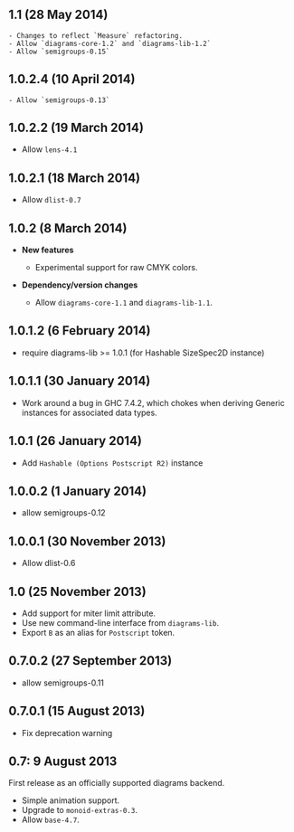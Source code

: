 1.1 (28 May 2014)
------------------

    - Changes to reflect `Measure` refactoring.
    - Allow `diagrams-core-1.2` and `diagrams-lib-1.2`
    - Allow `semigroups-0.15`
    
1.0.2.4 (10 April 2014)
----------------------

    - Allow `semigroups-0.13`

1.0.2.2 (19 March 2014)
----------------------

  - Allow `lens-4.1`

1.0.2.1 (18 March 2014)
-----------------------

- Allow `dlist-0.7`

1.0.2 (8 March 2014)
--------------------

* **New features**

  - Experimental support for raw CMYK colors.

* **Dependency/version changes**

  - Allow `diagrams-core-1.1` and `diagrams-lib-1.1`.

1.0.1.2 (6 February 2014)
-------------------------

- require diagrams-lib >= 1.0.1 (for Hashable SizeSpec2D instance)

1.0.1.1 (30 January 2014)
-------------------------

- Work around a bug in GHC 7.4.2, which chokes when deriving Generic
  instances for associated data types.

1.0.1 (26 January 2014)
-----------------------

- Add `Hashable (Options Postscript R2)` instance

1.0.0.2 (1 January 2014)
------------------------

- allow semigroups-0.12

1.0.0.1 (30 November 2013)
--------------------------

- Allow dlist-0.6

1.0 (25 November 2013)
----------------------

- Add support for miter limit attribute.
- Use new command-line interface from `diagrams-lib`.
- Export `B` as an alias for `Postscript` token.

0.7.0.2 (27 September 2013)
---------------------------

* allow semigroups-0.11

0.7.0.1 (15 August 2013)
------------------------

* Fix deprecation warning

0.7: 9 August 2013
------------------

First release as an officially supported diagrams backend.

* Simple animation support.
* Upgrade to `monoid-extras-0.3`.
* Allow `base-4.7`.

